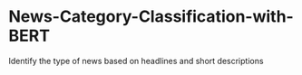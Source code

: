# News-Category-Classification-with-BERT
Identify the type of news based on headlines and short descriptions
